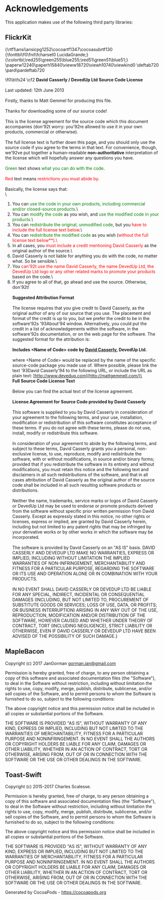 # Acknowledgements
This application makes use of the following third party libraries:

## FlickrKit

{\rtf1\ansi\ansicpg1252\cocoartf1347\cocoasubrtf130
{\fonttbl\f0\fnil\fcharset0 LucidaGrande;}
{\colortbl;\red255\green255\blue255;\red51\green51\blue51;}
\paperw12240\paperh15840\vieww18720\viewh10740\viewkind0
\deftab720
\pard\pardeftab720

\f0\b\fs24 \cf2 **David Casserly / DevedUp Ltd Source Code License**\
\
Last updated: 12th June 2013\
\
Firstly, thanks to Matt Gemmel for producing this file.\
\
Thanks for downloading some of our source code!\
\
This is the license agreement for the source code which this document accompanies (don\'92t worry: you\'92re allowed to use it in your own products, commercial or otherwise).\
\
The full license text is further down this page, and you should only use the source code if you agree to the terms in that text. For convenience, though, we\'92ve put together a human-readable **non-authoritative** interpretation of the license which will hopefully answer any questions you have.\
\
<span style="color:green">Green</span> text shows <span style="color:green">what you can do with the code</span>.\
\
<span style="color:red">Red</span> text means <span style="color:red">restrictions you must abide by</span>.\
\
Basically, the license says that:\
\
1. You can <span style="color:green">use the code in your own products, including commercial and/or closed-source products</span>.\
2. You can <span style="color:green">modify the code</span> as you wish, and <span style="color:green">use the modified code in your products</span>.\
3. You can <span style="color:green">redistribute the original, unmodified code</span>, but you <span style="color:red">have to include the full license text below</span>.\
4. You can <span style="color:green">redistribute the modified code</span> as you wish (<span style="color:red">without the full license text below**).\
5. In all cases, you <span style="color:red">must include a credit mentioning David Casserly</span> as the original author of the source.\
6. David Casserly is not liable for anything you do with the code, no matter what. So be sensible.\
7. You <span style="color:red">can\'92t use the name David Casserly, the name DevedUp Ltd, the DevedUp Ltd logo or any other related marks to promote your products</span> based on the code.\
8. If you agree to all of that, go ahead and use the source. Otherwise, don\'92t!\
\
**Suggested Attribution Format**\
\
The license requires that you give credit to David Casserly, as the original author of any of our source that you use. The placement and format of the credit is up to you, but we prefer the credit to be in the software\'92s \'93About\'94 window. Alternatively, you could put the credit in a list of acknowledgements within the software, in the software\'92s documentation, or on the web page for the software. The suggested format for the attribution is:\
\
**Includes &lt;Name of Code&gt; code by **[**David Casserly**](http://www.devedup.com)**, DevedUp Ltd.**\
\
where &lt;Name of Code&gt; would be replaced by the name of the specific source-code package you made use of. Where possible, please link the text \'93David Casserly\'94 to the following URL, or include the URL as plain text: [http://www.devedup.com](http://mattgemmell.com/)\
\
**Full Source Code License Text**\
\
Below you can find the actual text of the license agreement.\
\
**License Agreement for Source Code provided by David Casserly**\
\
This software is supplied to you by David Casserly in consideration of your agreement to the following terms, and your use, installation, modification or redistribution of this software constitutes acceptance of these terms. If you do not agree with these terms, please do not use, install, modify or redistribute this software.\
\
In consideration of your agreement to abide by the following terms, and subject to these terms, David Casserly grants you a personal, non-exclusive license, to use, reproduce, modify and redistribute the software, with or without modifications, in source and/or binary forms; provided that if you redistribute the software in its entirety and without modifications, you must retain this notice and the following text and disclaimers in all such redistributions of the software, and that in all cases attribution of David Casserly as the original author of the source code shall be included in all such resulting software products or distributions.  \
\
Neither the name, trademarks, service marks or logos of David Casserly or DevedUp Ltd may be used to endorse or promote products derived from the software without specific prior written permission from David Casserly. Except as expressly stated in this notice, no other rights or licenses, express or implied, are granted by David Casserly herein, including but not limited to any patent rights that may be infringed by your derivative works or by other works in which the software may be incorporated.\
\
The software is provided by David Casserly on an "AS IS" basis. DAVID CASSERLY AND DEVEDUP LTD MAKE NO WARRANTIES, EXPRESS OR IMPLIED, INCLUDING WITHOUT LIMITATION THE IMPLIED WARRANTIES OF NON-INFRINGEMENT, MERCHANTABILITY AND FITNESS FOR A PARTICULAR PURPOSE, REGARDING THE SOFTWARE OR ITS USE AND OPERATION ALONE OR IN COMBINATION WITH YOUR PRODUCTS.\
\
IN NO EVENT SHALL DAVID CASSERLY OR DEVEDUP LTD BE LIABLE FOR ANY SPECIAL, INDIRECT, INCIDENTAL OR CONSEQUENTIAL DAMAGES (INCLUDING, BUT NOT LIMITED TO, PROCUREMENT OF SUBSTITUTE GOODS OR SERVICES; LOSS OF USE, DATA, OR PROFITS; OR BUSINESS INTERRUPTION) ARISING IN ANY WAY OUT OF THE USE, REPRODUCTION, MODIFICATION AND/OR DISTRIBUTION OF THE SOFTWARE, HOWEVER CAUSED AND WHETHER UNDER THEORY OF CONTRACT, TORT (INCLUDING NEGLIGENCE), STRICT LIABILITY OR OTHERWISE, EVEN IF DAVID CASSERLY OR DEVEDUP LTD HAVE BEEN ADVISED OF THE POSSIBILITY OF SUCH DAMAGE.}

## MapleBacon

Copyright (c) 2017 JanGorman <gorman.jan@gmail.com>

Permission is hereby granted, free of charge, to any person obtaining a copy
of this software and associated documentation files (the "Software"), to deal
in the Software without restriction, including without limitation the rights
to use, copy, modify, merge, publish, distribute, sublicense, and/or sell
copies of the Software, and to permit persons to whom the Software is
furnished to do so, subject to the following conditions:

The above copyright notice and this permission notice shall be included in
all copies or substantial portions of the Software.

THE SOFTWARE IS PROVIDED "AS IS", WITHOUT WARRANTY OF ANY KIND, EXPRESS OR
IMPLIED, INCLUDING BUT NOT LIMITED TO THE WARRANTIES OF MERCHANTABILITY,
FITNESS FOR A PARTICULAR PURPOSE AND NONINFRINGEMENT. IN NO EVENT SHALL THE
AUTHORS OR COPYRIGHT HOLDERS BE LIABLE FOR ANY CLAIM, DAMAGES OR OTHER
LIABILITY, WHETHER IN AN ACTION OF CONTRACT, TORT OR OTHERWISE, ARISING FROM,
OUT OF OR IN CONNECTION WITH THE SOFTWARE OR THE USE OR OTHER DEALINGS IN
THE SOFTWARE.


## Toast-Swift

Copyright (c) 2015-2017 Charles Scalesse.

Permission is hereby granted, free of charge, to any person obtaining a
copy of this software and associated documentation files (the
"Software"), to deal in the Software without restriction, including
without limitation the rights to use, copy, modify, merge, publish,
distribute, sublicense, and/or sell copies of the Software, and to
permit persons to whom the Software is furnished to do so, subject to
the following conditions:

The above copyright notice and this permission notice shall be included
in all copies or substantial portions of the Software.

THE SOFTWARE IS PROVIDED "AS IS", WITHOUT WARRANTY OF ANY KIND, EXPRESS
OR IMPLIED, INCLUDING BUT NOT LIMITED TO THE WARRANTIES OF
MERCHANTABILITY, FITNESS FOR A PARTICULAR PURPOSE AND NONINFRINGEMENT.
IN NO EVENT SHALL THE AUTHORS OR COPYRIGHT HOLDERS BE LIABLE FOR ANY
CLAIM, DAMAGES OR OTHER LIABILITY, WHETHER IN AN ACTION OF CONTRACT,
TORT OR OTHERWISE, ARISING FROM, OUT OF OR IN CONNECTION WITH THE
SOFTWARE OR THE USE OR OTHER DEALINGS IN THE SOFTWARE.

Generated by CocoaPods - https://cocoapods.org
